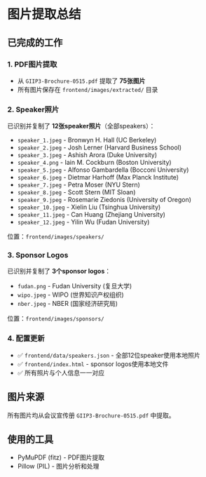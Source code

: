 # 图片提取总结

## 已完成的工作

### 1. PDF图片提取
- 从 `GIIP3-Brochure-0515.pdf` 提取了 **75张图片**
- 所有图片保存在 `frontend/images/extracted/` 目录

### 2. Speaker照片
已识别并复制了 **12张speaker照片**（全部speakers）：
- `speaker_1.jpeg` - Bronwyn H. Hall (UC Berkeley)
- `speaker_2.jpeg` - Josh Lerner (Harvard Business School)
- `speaker_3.jpeg` - Ashish Arora (Duke University)
- `speaker_4.png` - Iain M. Cockburn (Boston University)
- `speaker_5.jpeg` - Alfonso Gambardella (Bocconi University)
- `speaker_6.jpeg` - Dietmar Harhoff (Max Planck Institute)
- `speaker_7.jpeg` - Petra Moser (NYU Stern)
- `speaker_8.jpeg` - Scott Stern (MIT Sloan)
- `speaker_9.jpeg` - Rosemarie Ziedonis (University of Oregon)
- `speaker_10.jpeg` - Xielin Liu (Tsinghua University)
- `speaker_11.jpeg` - Can Huang (Zhejiang University)
- `speaker_12.jpeg` - Yilin Wu (Fudan University)

位置：`frontend/images/speakers/`

### 3. Sponsor Logos
已识别并复制了 **3个sponsor logos**：
- `fudan.png` - Fudan University (复旦大学)
- `wipo.jpeg` - WIPO (世界知识产权组织)
- `nber.jpeg` - NBER (国家经济研究局)

位置：`frontend/images/sponsors/`

### 4. 配置更新
- ✅ `frontend/data/speakers.json` - 全部12位speaker使用本地照片
- ✅ `frontend/index.html` - sponsor logos使用本地文件
- ✅ 所有照片与个人信息一一对应

## 图片来源
所有图片均从会议宣传册 `GIIP3-Brochure-0515.pdf` 中提取。

## 使用的工具
- PyMuPDF (fitz) - PDF图片提取
- Pillow (PIL) - 图片分析和处理
